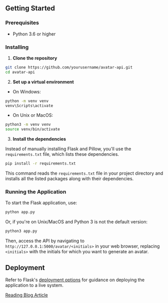 ## Getting Started

### Prerequisites

- Python 3.6 or higher

### Installing

1. **Clone the repository**

```bash
git clone https://github.com/yourusername/avatar-api.git
cd avatar-api
```

2. **Set up a virtual environment**

- On Windows:
```bash
python -m venv venv
venv\Scripts\activate
```

- On Unix or MacOS:
```bash
python3 -m venv venv
source venv/bin/activate
```

3. **Install the dependencies**

Instead of manually installing Flask and Pillow, you'll use the `requirements.txt` file, which lists these dependencies.

```bash
pip install -r requirements.txt
```

This command reads the `requirements.txt` file in your project directory and installs all the listed packages along with their dependencies.

### Running the Application

To start the Flask application, use:

```bash
python app.py
```

Or, if you're on Unix/MacOS and Python 3 is not the default version:

```bash
python3 app.py
```

Then, access the API by navigating to `http://127.0.0.1:5000/avatar/<initials>` in your web browser, replacing `<initials>` with the initials for which you want to generate an avatar.

## Deployment

Refer to Flask's [deployment options](https://www.pykit.org/deploying-a-python-flask-application-a-comprehensive-guide/) for guidance on deploying the application to a live system.

[Reading Blog Article](https://www.pykit.org/simple-avatar-generation-api-guide/)
